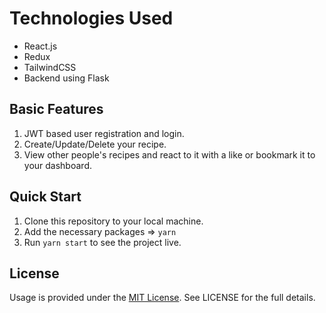 
# Technologies Used

- React.js
- Redux
- TailwindCSS
- Backend using Flask

## Basic Features

1. JWT based user registration and login.
2. Create/Update/Delete your recipe.
3. View other people's recipes and react to it with a like or bookmark it to your dashboard.

## Quick Start

1. Clone this repository to your local machine.
2. Add the necessary packages => `yarn`
3. Run `yarn start` to see the project live.

## License

Usage is provided under the [MIT License](http://opensource.org/licenses/mit-license.php). See LICENSE for the full details.
